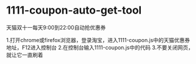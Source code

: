 # 1111-coupon-auto-get-tool
天猫双十一每天9:00到22:00自动抢优惠券

1.打开chrome或firefox浏览器，登录淘宝，进入1111-coupon.js中的天猫优惠券地址，F12进入控制台
2.在控制台输入1111-coupon.js中的代码
3.不要关闭网页，就让它一直刷着
